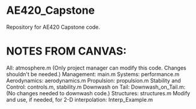 # AE420_Capstone
Repository for AE420 Capstone code.
# NOTES FROM CANVAS:
All: atmosphere.m (Only project manager can modify this code. Changes shouldn't be needed.)
Management: main.m
Systems: performance.m
Aerodynamics: aerodynamics.m
Propulsion: propulsion.m
Stability and Control: controls.m, stability.m
Downwash on Tail: Downwash_on_Tail.m: (No changes needed to downwash code.)
Structures: structures.m
Modify and use, if needed, for 2-D interpolation: Interp_Example.m
